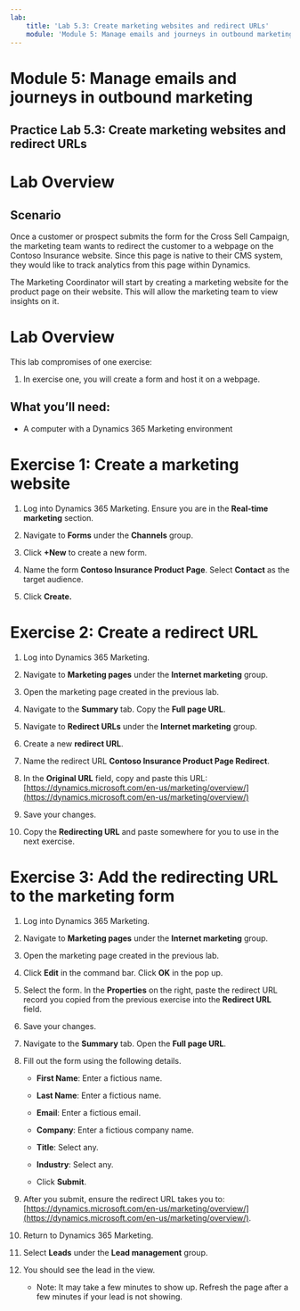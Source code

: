 ```yaml
---
lab:
    title: 'Lab 5.3: Create marketing websites and redirect URLs'
    module: 'Module 5: Manage emails and journeys in outbound marketing'
---
```


# Module 5: Manage emails and journeys in outbound marketing

## Practice Lab 5.3: Create marketing websites and redirect URLs

# Lab Overview

## Scenario

Once a customer or prospect submits the form for the Cross Sell Campaign, the marketing team wants to redirect the customer to a webpage on the Contoso Insurance website. Since this page is native to their CMS system, they would like to track analytics from this page within Dynamics. 

The Marketing Coordinator will start by creating a marketing website for the product page on their website. This will allow the marketing team to view insights on it.

# Lab Overview

This lab compromises of one exercise:

1. In exercise one, you will create a form and host it on a webpage.


## What you’ll need:

- A computer with a Dynamics 365 Marketing environment

# Exercise 1: Create a marketing website

1. Log into Dynamics 365 Marketing. Ensure you are in the **Real-time marketing** section.

2. Navigate to **Forms** under the **Channels** group.

3. Click **+New** to create a new form.

4. Name the form **Contoso Insurance Product Page**. Select **Contact** as the target audience.

6. Click **Create.**

# Exercise 2: Create a redirect URL

1. Log into Dynamics 365 Marketing.

2. Navigate to **Marketing pages** under the **Internet marketing** group.

3. Open the marketing page created in the previous lab. 

4. Navigate to the **Summary** tab. Copy the **Full page URL**.

5. Navigate to **Redirect URLs** under the **Internet marketing** group.

6. Create a new **redirect URL**.

7. Name the redirect URL **Contoso Insurance Product Page Redirect**.

8. In the **Original URL** field, copy and paste this URL: [https://dynamics.microsoft.com/en-us/marketing/overview/](https://dynamics.microsoft.com/en-us/marketing/overview/)

9. Save your changes.

10. Copy the **Redirecting URL** and paste somewhere for you to use in the next exercise.

# Exercise 3: Add the redirecting URL to the marketing form

1. Log into Dynamics 365 Marketing.

2. Navigate to **Marketing pages** under the **Internet marketing** group.

3. Open the marketing page created in the previous lab. 

4. Click **Edit** in the command bar. Click **OK** in the pop up.

5. Select the form. In the **Properties** on the right, paste the redirect URL record you copied from the previous exercise into the **Redirect URL** field.

6. Save your changes.

7. Navigate to the **Summary** tab. Open the **Full page URL**.

8. Fill out the form using the following details.

	- **First Name**: Enter a fictious name.

	- **Last Name**: Enter a fictious name.

	- **Email**: Enter a fictious email.

	- **Company**: Enter a fictious company name.

	- **Title**: Select any.

	- **Industry**: Select any.

	- Click **Submit**.

9. After you submit, ensure the redirect URL takes you to: [https://dynamics.microsoft.com/en-us/marketing/overview/](https://dynamics.microsoft.com/en-us/marketing/overview/).

10. Return to Dynamics 365 Marketing.

11. Select **Leads** under the **Lead management** group. 

12. You should see the lead in the view.

	- Note: It may take a few minutes to show up. Refresh the page after a few minutes if your lead is not showing.
